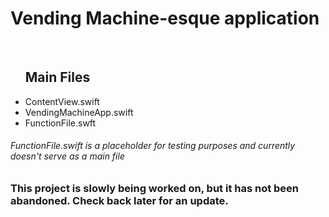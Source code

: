 # Vending Machine-esque application
<br>

  <ul><h2>Main Files</h2></ul>
  <ul>
    <li>ContentView.swift</li>
    <li>VendingMachineApp.swift</li>
    <li>FunctionFile.swft</li>
  </ul>
  <h6>FunctionFile.swift is a placeholder for testing purposes and currently doesn't serve as a main file</h6>
  <h3>This project is slowly being worked on, but it has not been abandoned. Check back later for an update. </h3>
